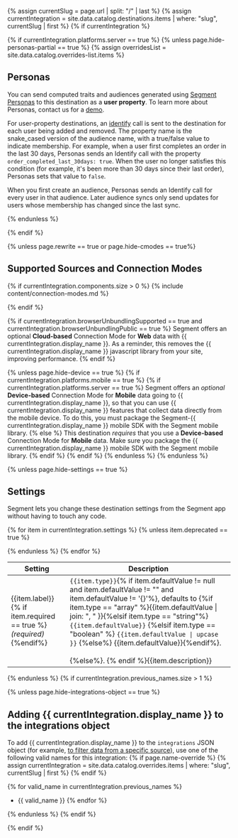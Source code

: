 <!-- in the file we're pulling from the API, "name" corresponds with the path to the yml blob for a specific destination.-->
{% assign currentSlug = page.url | split: "/" | last %}
{% assign currentIntegration = site.data.catalog.destinations.items | where: "slug", currentSlug | first %}
{% if currentIntegration %}

{% if currentIntegration.platforms.server == true %}
{% unless page.hide-personas-partial == true %}
{% assign overridesList = site.data.catalog.overrides-list.items %}


## Personas

You can send computed traits and audiences generated using [Segment Personas](/docs/personas) to this destination as a **user property**. To learn more about Personas, contact us for a [demo](https://segment.com/contact/demo).

For user-property destinations, an [identify](/docs/connections/spec/identify/) call is sent to the destination for each user being added and removed. The property name is the snake_cased version of the audience name, with a true/false value to indicate membership. For example, when a user first completes an order in the last 30 days, Personas sends an Identify call with the property `order_completed_last_30days: true`. When the user no longer satisfies this condition (for example, it's been more than 30 days since their last order), Personas sets that value to `false`.

When you first create an audience, Personas sends an Identify call for every user in that audience. Later audience syncs only send updates for users whose membership has changed since the last sync.

{% endunless %}

{% endif %}

{% unless page.rewrite == true or page.hide-cmodes == true%}
## Supported Sources and Connection Modes
{% if currentIntegration.components.size > 0 %}
{% include content/connection-modes.md %}

{% endif %}

{% if currentIntegration.browserUnbundlingSupported == true and currentIntegration.browserUnbundlingPublic == true %}
  Segment offers an optional **Cloud-based** Connection Mode for **Web** data with {{ currentIntegration.display_name }}. As a reminder, this removes the {{ currentIntegration.display_name }} javascript library from your site, improving performance.
{% endif %}

{% unless page.hide-device == true %}
{% if currentIntegration.platforms.mobile == true %}
  {% if currentIntegration.platforms.server == true %}
  Segment offers an *optional* **Device-based** Connection Mode for **Mobile** data going to {{ currentIntegration.display_name }}, so that you can use {{ currentIntegration.display_name }} features that collect data directly from the mobile device. To do this, you must package the Segment-{{ currentIntegration.display_name }} mobile SDK with the Segment mobile library.
  {% else %}
  This destination *requires* that you use a **Device-based** Connection Mode for **Mobile** data. Make sure you package the {{ currentIntegration.display_name }} mobile SDK with the Segment mobile library.
  {% endif %}
{% endif %}
{% endunless %}
{% endunless %}

{% unless page.hide-settings == true %}
## Settings

Segment lets you change these destination settings from the Segment app without having to touch any code.
<table class="settings">
<thead>
<tr>
<th>Setting</th>
<th>Description</th>
</tr>
</thead>
{% for item in currentIntegration.settings %}
  {% unless item.deprecated == true %}
<tr>
<td class="def" id="{{item.label | slugify}}">{{item.label}}{% if item.required == true %}<br /><i>(required)</i>{%endif%}</td>
<td markdown="span"><code>{{item.type}}</code>{% if item.defaultValue != null and item.defaultValue != "" and item.defaultValue != '{}'%}, defaults to {%if item.type == "array" %}{{item.defaultValue | join: ", " }}{%elsif item.type == "string"%}<code>{{item.defaultValue}}</code> {%elsif item.type == "boolean" %} <code>{{item.defaultValue | upcase }}</code> {%else%} {{item.defaultValue}}{%endif%}. <br /> <br /> {%else%}. {% endif %}{{item.description}}</td>
</tr>


  {% endunless %}
{% endfor %}
</table>
{% endunless %}
{% if currentIntegration.previous_names.size > 1 %}

{% unless page.hide-integrations-object == true %}
## Adding {{ currentIntegration.display_name }} to the integrations object

To add {{ currentIntegration.display_name }} to the `integrations` JSON object (for example, [to filter data from a specific source](/docs/guides/filtering-data/#filtering-with-the-integrations-object)), use one of the following valid names for this integration:
{% if page.name-override %}
{% assign currentIntegration = site.data.catalog.overrides.items | where: "slug", currentSlug | first %}
{% endif %}

{% for valid_name in currentIntegration.previous_names %}
- {{ valid_name }}
{% endfor %}

{% endunless %}
{% endif %}

{% endif %}
